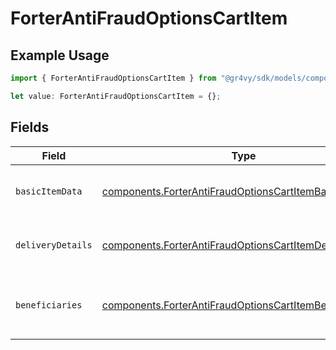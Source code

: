 # ForterAntiFraudOptionsCartItem

## Example Usage

```typescript
import { ForterAntiFraudOptionsCartItem } from "@gr4vy/sdk/models/components";

let value: ForterAntiFraudOptionsCartItem = {};
```

## Fields

| Field                                                                                                                                | Type                                                                                                                                 | Required                                                                                                                             | Description                                                                                                                          |
| ------------------------------------------------------------------------------------------------------------------------------------ | ------------------------------------------------------------------------------------------------------------------------------------ | ------------------------------------------------------------------------------------------------------------------------------------ | ------------------------------------------------------------------------------------------------------------------------------------ |
| `basicItemData`                                                                                                                      | [components.ForterAntiFraudOptionsCartItemBasicItemData](../../models/components/forterantifraudoptionscartitembasicitemdata.md)     | :heavy_minus_sign:                                                                                                                   | Basic information about the cart item.                                                                                               |
| `deliveryDetails`                                                                                                                    | [components.ForterAntiFraudOptionsCartItemDeliveryDetails](../../models/components/forterantifraudoptionscartitemdeliverydetails.md) | :heavy_minus_sign:                                                                                                                   | Details about how the item will be delivered.                                                                                        |
| `beneficiaries`                                                                                                                      | [components.ForterAntiFraudOptionsCartItemBeneficiary](../../models/components/forterantifraudoptionscartitembeneficiary.md)[]       | :heavy_minus_sign:                                                                                                                   | List of beneficiaries who will receive this item.                                                                                    |